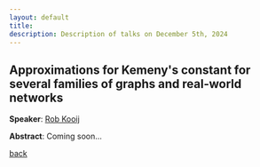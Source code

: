 ```yaml
---
layout: default
title: 
description: Description of talks on December 5th, 2024
---
```




## Approximations for Kemeny's constant for several families of graphs and real-world networks


**Speaker**: [Rob Kooij](https://www.nas.ewi.tudelft.nl/index.php/rob-kooij)

**Abstract**: Coming soon...


[back](../index.md#december-5th-2024)
